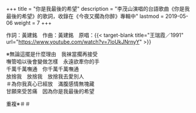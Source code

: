+++
title = "你是我最後的希望"
description = "李茂山演唱的台語歌曲《你是我最後的希望》的歌詞，收錄在《今夜又擱為你醉》專輯中"
lastmod = 2019-05-06
weight = 7
+++

作詞：黃建銘　作曲：黃建銘　原唱：{{< target-blank title="王瑞霞／1991" url="https://www.youtube.com/watch?v=7loUkJNrnyY" >}}

※無論這擺是什麼理由　我袜當擱再接受  
嘸管咱以後會變做怎樣　永遠欲牽你的手  
千萬千萬嘸通　你千萬千萬嘸通  
放捨我　放捨我　放捨我去愛別人  
＃為你我真心已經放　滿腹感情無塊藏  
甘願來受苦痛　因為你是我最後的希望  

重複※＃＃